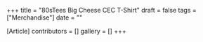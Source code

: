 +++
title = "80sTees Big Cheese CEC T-Shirt"
draft = false
tags = ["Merchandise"]
date = ""

[Article]
contributors = []
gallery = []
+++